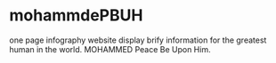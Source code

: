 # mohammdePBUH
one page infography website display brify information for the greatest human in the world.
MOHAMMED Peace Be Upon Him.
